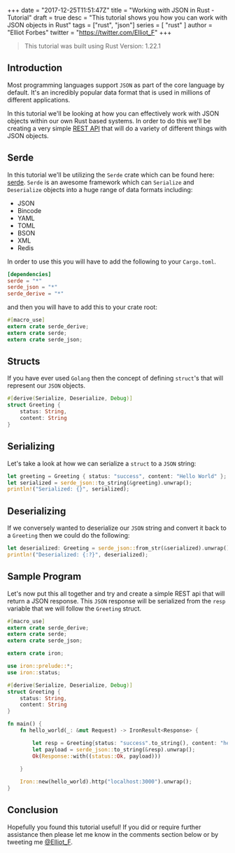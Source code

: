 +++
date = "2017-12-25T11:51:47Z"
title = "Working with JSON in Rust - Tutorial"
draft = true
desc = "This tutorial shows you how you can work with JSON objects in Rust"
tags = ["rust", "json"]
series = [ "rust" ]
author = "Elliot Forbes"
twitter = "https://twitter.com/Elliot_F"
+++

> This tutorial was built using Rust Version: 1.22.1

## Introduction

Most programming languages support `JSON` as part of the core language by default. It's an incredibly popular data format that is used in millions of different applications. 

In this tutorial we'll be looking at how you can effectively work with JSON objects within our own Rust based systems. In order to do this we'll be creating a very simple [REST API](/general/what-is-a-rest-api) that will do a variety of different things with JSON objects. 

## Serde

In this tutorial we'll be utilizing the `Serde` crate which can be found here: [serde](https://serde.rs/). `Serde` is an awesome framework which can `Serialize` and `Deserialize` objects into a huge range of data formats including:

* JSON
* Bincode
* YAML
* TOML
* BSON
* XML
* Redis

In order to use this you will have to add the following to your `Cargo.toml`.

~~~toml
[dependencies]
serde = "*"
serde_json = "*"
serde_derive = "*"
~~~

and then you will have to add this to your crate root:

~~~rust
#[macro_use]
extern crate serde_derive;
extern crate serde;
extern crate serde_json;
~~~

## Structs

If you have ever used `Golang` then the concept of defining `struct`'s that will represent our `JSON` objects.

~~~rust
#[derive(Serialize, Deserialize, Debug)]
struct Greeting {
    status: String,
    content: String
}
~~~

## Serializing

Let's take a look at how we can serialize a `struct` to a `JSON` string:

~~~rust
let greeting = Greeting { status: "success", content: "Hello World" };
let serialized = serde_json::to_string(&greeting).unwrap();
println!("Serialized: {}", serialized);
~~~

## Deserializing

If we conversely wanted to deserialize our `JSON` string and convert it back to a `Greeting` then we could do the following:

~~~rust
let deserialized: Greeting = serde_json::from_str(&serialized).unwrap();
println!("Deserialized: {:?}", deserialized);
~~~

## Sample Program

Let's now put this all together and try and create a simple REST api that will return a JSON response. This `JSON` response will be serialized from the `resp` variable that we will follow the `Greeting` struct.

~~~rust
#[macro_use]
extern crate serde_derive;
extern crate serde;
extern crate serde_json;

extern crate iron;

use iron::prelude::*;
use iron::status;

#[derive(Serialize, Deserialize, Debug)]
struct Greeting {
    status: String,
    content: String
}

fn main() {
    fn hello_world(_: &mut Request) -> IronResult<Response> {

        let resp = Greeting{status: "success".to_string(), content: "hello world".to_string()};
        let payload = serde_json::to_string(&resp).unwrap();
        Ok(Response::with((status::Ok, payload)))
    
    }

    Iron::new(hello_world).http("localhost:3000").unwrap();
}
~~~
 
## Conclusion

Hopefully you found this tutorial useful! If you did or require further assistance then please let me know in the comments section below or by tweeting me [@Elliot_F](https://twitter.com/elliot_f).

